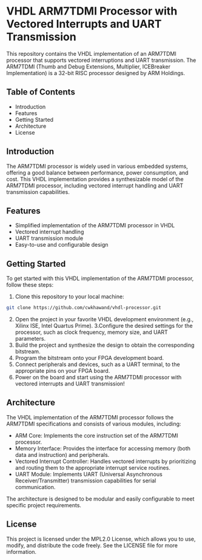 # VHDL ARM7TDMI Processor with Vectored Interrupts and UART Transmission
This repository contains the VHDL implementation of an ARM7TDMI processor that supports vectored interruptions and UART transmission. The ARM7TDMI (Thumb and Debug Extensions, Multiplier, ICEBreaker Implementation) is a 32-bit RISC processor designed by ARM Holdings.

## Table of Contents
- Introduction
- Features
- Getting Started
- Architecture
- License

## Introduction
The ARM7TDMI processor is widely used in various embedded systems, offering a good balance between performance, power consumption, and cost. This VHDL implementation provides a synthesizable model of the ARM7TDMI processor, including vectored interrupt handling and UART transmission capabilities.

## Features
- Simplified implementation of the ARM7TDMI processor in VHDL
- Vectored interrupt handling
- UART transmission module
- Easy-to-use and configurable design

## Getting Started
To get started with this VHDL implementation of the ARM7TDMI processor, follow these steps:

1. Clone this repository to your local machine:

```bash
git clone https://github.com/cwkhawand/vhdl-processor.git
```

2. Open the project in your favorite VHDL development environment (e.g., Xilinx ISE, Intel Quartus Prime).
3.Configure the desired settings for the processor, such as clock frequency, memory size, and UART parameters.
4. Build the project and synthesize the design to obtain the corresponding bitstream.
5. Program the bitstream onto your FPGA development board.
6. Connect peripherals and devices, such as a UART terminal, to the appropriate pins on your FPGA board.
7. Power on the board and start using the ARM7TDMI processor with vectored interrupts and UART transmission!

## Architecture
The VHDL implementation of the ARM7TDMI processor follows the ARM7TDMI specifications and consists of various modules, including:

- ARM Core: Implements the core instruction set of the ARM7TDMI processor.
- Memory Interface: Provides the interface for accessing memory (both data and instruction) and peripherals.
- Vectored Interrupt Controller: Handles vectored interrupts by prioritizing and routing them to the appropriate interrupt service routines.
- UART Module: Implements UART (Universal Asynchronous Receiver/Transmitter) transmission capabilities for serial communication.

The architecture is designed to be modular and easily configurable to meet specific project requirements.

## License
This project is licensed under the MPL2.0 License, which allows you to use, modify, and distribute the code freely. See the LICENSE file for more information.
